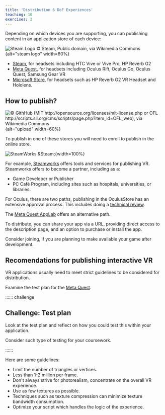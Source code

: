 ```yaml
---
title: 'Distribution 6 DoF Experiences'
teaching: 10
exercises: 2
---
```




Depending on which devices you are supporting, you can
publishing content in an application store of each device:

![Steam Logo &copy; Steam, Public domain, via Wikimedia Commons](https://upload.wikimedia.org/wikipedia/commons/8/83/Steam_icon_logo.svg){alt="steam logo" width=60%}

- [Steam](https://store.steampowered.com/), for headsets
including HTC Vive or Vive Pro, HP Reverb G2
- [Meta Quest](https://www.meta.com/en-gb/experiences/), for headsets
including Oculus Rift, Oculus Go, Oculus Quest,  Samsung Gear VR
- [Microsoft Store](https://www.microsoft.com/en-us/store/collections/hlgettingstarted/hololens),
for headsets such as HP Reverb G2 VR Headset and Hololens.

## How to publish?

![&copy; GithHub (MIT <http://opensource.org/licenses/mit-license.php> or OFL <http://scripts.sil.org/cms/scripts/page.php?item_id=OFL_web>), via Wikimedia Commons](https://upload.wikimedia.org/wikipedia/commons/b/bb/Octicons-cloud-upload.svg){alt="upload" width=60%}

To publish in one of these stores you will need to 
enroll to publish in the online store.

![SteamWorks &Steam;](https://partner.steamgames.com/public/images/home/background.jpg){width=100%}


For example, [Steamworks](https://partner.steamgames.com/)
offers tools and services for publishing VR. Steamworks offers
to become a partner, including as a:

- Game Developer or Publisher
- PC Café Program, including sites such as hospitals, universities, or libraries.	

For Oculus, there are two paths, publishing in the OculusStore has
an extensive approval process. This includes
doing a [technical review](https://developer.oculus.com/resources/publish-quest-req/).



The [Meta Quest AppLab](https://developer.oculus.com/manage/) offers an
alternative path.

To distribute, you can share your app via a URL, providing
direct access to the description page,
and an option to purchase or install the app. 


Consider joining, if you are planning to make
available your game after development.




## Recomendations for publishing interactive VR

VR applications
usually need to meet strict guidelines to be considered for distribution.

Examine the test plan for the [Meta Quest](https://developer.oculus.com/resources/publish-quest-req/#test-plan).

:::::: challenge

## Challenge: Test plan

Look at the test plan and reflect on how you could test 
this within your application.

Consider such type of testing for your coursework.

:::::: 

Here are some guidelines:

- Limit the number of triangles or vertices.
- Less than 1-2 million per frame.
- Don't always strive for photorealism, concentrate on the overall VR experience.
- Use as few textures as possible.
- Techniques such as texture compression can minimize texture bandwidth consumption.
- Optimize your script which handles the logic of the experience.




